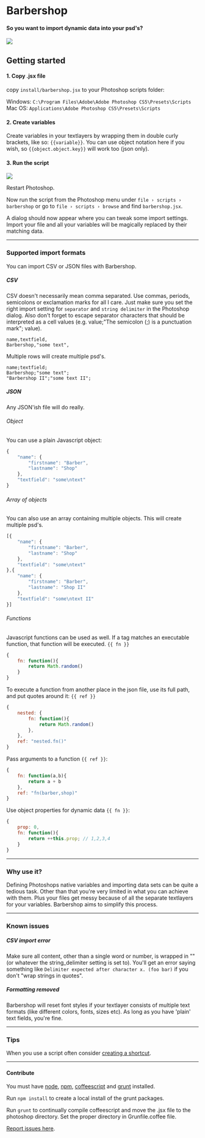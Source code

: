 # Barbershop ##
#### So you want to import dynamic data into your psd's? ####

![](https://raw.github.com/EightMedia/ps-barbershop/master/github/example.png)

## Getting started ##
#### 1. Copy .jsx file ####
copy `install/barbershop.jsx` to your Photoshop scripts folder:

Windows: `C:\Program Files\Adobe\Adobe Photoshop CS5\Presets\Scripts`   
Mac OS: `Applications\Adobe Photoshop CS5\Presets\Scripts`

#### 2. Create variables ####
Create variables in your textlayers by wrapping them in double curly brackets, like so: `{{variable}}`. You can use object notation here if you wish, so `{{object.object.key}}` will work too (json only).

#### 3. Run the script ####

![](https://raw.github.com/EightMedia/ps-barbershop/master/github/dialog.jpg)

Restart Photoshop. 

Now run the script from the Photoshop menu under `file › scripts › barbershop` or go to `file › scripts › browse` and find `barbershop.jsx`.

A dialog should now appear where you can tweak some import settings. Import your file and all your variables will be magically replaced by their matching data.

---
### Supported import formats ###
You can import CSV or JSON files with Barbershop. 

##### CSV ####
CSV doesn't necessarily mean comma separated. Use commas, periods, semicolons or exclamation marks for all I care. Just make sure you set the right import setting for `separator` and `string delimiter` in the Photoshop dialog. Also don't forget to escape separator characters that should be interpreted as a cell values (e.g. value;"The semicolon (;) is a punctuation mark"; value).

```csv
name,textfield,
Barbershop,"some text",
```

Multiple rows will create multiple psd's.

```csv
name;textfield;
Barbershop;"some text";
"Barbershop II";"some text II";
```

##### JSON ####
Any JSON'ish file will do really.

###### Object #####
You can use a plain Javascript object:

```javascript
{
    "name": {
        "firstname": "Barber",
        "lastname": "Shop"
    },
    "textfield": "some\ntext"
}
```

###### Array of objects #####
You can also use an array containing multiple objects. This will create multiple psd's.

```javascript
[{
    "name": {
        "firstname": "Barber",
        "lastname": "Shop"
    },
    "textfield": "some\ntext"
},{
    "name": {
        "firstname": "Barber",
        "lastname": "Shop II"
    },
    "textfield": "some\ntext II"
}]
``` 

###### Functions #####
Javascript functions can be used as well. If a tag matches an executable function, that function will be executed. `{{ fn }}`

```javascript
{
    fn: function(){
        return Math.random()
    }
}
```

To execute a function from another place in the json file, use its full path, and put quotes around it: `{{ ref }}`

```javascript
{
    nested: {
        fn: function(){
            return Math.random()
        },
    },
    ref: "nested.fn()"
}
```

Pass arguments to a function `{{ ref }}`:

```javascript
{
    fn: function(a,b){
        return a + b
    },
    ref: "fn(barber,shop)"
}
```

Use object properties for dynamic data `{{ fn }}`:

```javascript
{
    prop: 0,
    fn: function(){
        return ++this.prop; // 1,2,3,4
    }
}
```

---

### Why use it? ###
Defining Photoshops native variables and importing data sets can be quite a tedious task. Other than that you're very limited in what you can achieve with them. Plus your files get messy because of all the separate textlayers for your variables. Barbershop aims to simplify this process.

---

### Known issues ###
##### CSV import error #####
Make sure all content, other than a single word or number, is wrapped in "" (or whatever the string_delimiter setting is set to). You'll get an error saying something like `Delimiter expected after character x. (foo bar)` if you don't "wrap strings in quotes".

##### Formatting removed #####
Barbershop will reset font styles if your textlayer consists of multiple text formats (like different colors, fonts, sizes etc). As long as you have 'plain' text fields, you're fine.

---

### Tips ###
When you use a script often consider [creating a shortcut](http://help.adobe.com/en_US/photoshop/cs/using/WSfd1234e1c4b69f30ea53e41001031ab64-7448a.html#WSA72EC22F-E602-4fa7-B236-401CCDD3DF1Aa).

---

#### Contribute ####
You must have [node](http://nodejs.org/), [npm](https://npmjs.org/), [coffeescript](http://coffeescript.org/) and [grunt](https://github.com/gruntjs/grunt/wiki/Getting-started) installed.

Run `npm install` to create a local install of the grunt packages.

Run `grunt` to continually compile coffeescript and move the .jsx file to the photoshop directory. Set the proper directory in Grunfile.coffee file.

[Report issues here](https://github.com/EightMedia/ps-barbershop/issues).

